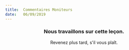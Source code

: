 ```yaml
---
title:  Commentaires Moniteurs
date:   06/09/2019
---
```


### <center>Nous travaillons sur cette leçon.</center>
<center>Revenez plus tard, s'il vous plaît.</center>
